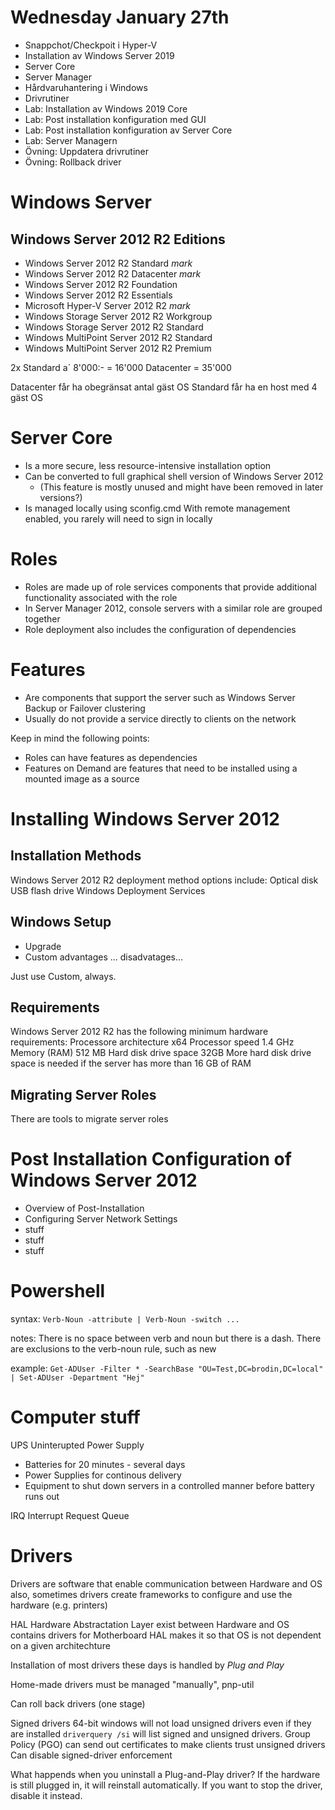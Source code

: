 # Wednesday January 27th

* Snappchot/Checkpoit i Hyper-V
* Installation av Windows Server 2019
* Server Core
* Server Manager
* Hårdvaruhantering i Windows
* Drivrutiner
* Lab: Installation av Windows 2019 Core
* Lab: Post installation konfiguration med GUI
* Lab: Post installation konfiguration av Server Core
* Lab: Server Managern
* Övning: Uppdatera drivrutiner
* Övning: Rollback driver

<!-- begin -->

# Windows Server

## Windows Server 2012 R2 Editions
* Windows Server 2012 R2 Standard *mark*
* Windows Server 2012 R2 Datacenter *mark*
* Windows Server 2012 R2 Foundation
* Windows Server 2012 R2 Essentials
* Microsoft Hyper-V Server 2012 R2 *mark*
* Windows Storage Server 2012 R2 Workgroup
* Windows Storage Server 2012 R2 Standard
* Windows MultiPoint Server 2012 R2 Standard
* Windows MultiPoint Server 2012 R2 Premium

2x Standard a´ 8'000:- = 16'000
Datacenter = 35'000

Datacenter får ha obegränsat antal gäst OS
Standard får ha en host med 4 gäst OS

# Server Core
* Is a more secure, less resource-intensive installation option
* Can be converted to full graphical shell version of Windows Server 2012
  * (This feature is mostly unused and might have been removed in later versions?)
* Is managed locally using sconfig.cmd
With remote management enabled, you rarely will need to sign in locally


# Roles
* Roles are made up of role services components that provide additional functionality associated with the role
* In Server Manager 2012, console servers with a similar role are grouped together
* Role deployment also includes the configuration of dependencies


# Features
* Are components that support the server such as Windows Server Backup or Failover clustering
* Usually do not provide a service directly to clients on the network

Keep in mind the following points:
* Roles can have features as dependencies
* Features on Demand are features that need to be installed using a mounted image as a source


# Installing Windows Server 2012
## Installation Methods
Windows Server 2012 R2 deployment method options include:
Optical disk
USB flash drive
Windows Deployment Services

## Windows Setup
* Upgrade
* Custom
advantages ...
disadvatages...

Just use Custom, always.

## Requirements
Windows Server 2012 R2 has the following minimum hardware requirements:
Processore architecture         x64
Processor speed                 1.4 GHz
Memory (RAM)                    512 MB
Hard disk drive space           32GB
    More hard disk drive space is needed if the server has more than 16 GB of RAM

## Migrating Server Roles
There are tools to migrate server roles

# Post Installation Configuration of Windows Server 2012
* Overview of Post-Installation
* Configuring Server Network Settings
* stuff
* stuff
* stuff



# Powershell
syntax: `Verb-Noun -attribute | Verb-Noun -switch ...`
<!-- attribute / switch ?? -->
notes:
    There is no space between verb and noun but there is a dash.
    There are exclusions to the verb-noun rule, such as new

example: `Get-ADUser -Filter * -SearchBase "OU=Test,DC=brodin,DC=local" | Set-ADUser -Department "Hej"`


# Computer stuff

UPS Uninterupted Power Supply
* Batteries for 20 minutes - several days
* Power Supplies for continous delivery
* Equipment to shut down servers in a controlled manner before battery runs out

IRQ Interrupt Request Queue



# Drivers
Drivers are software that enable communication between Hardware and OS
also, sometimes drivers create frameworks to configure and use the hardware (e.g. printers)

HAL Hardware Abstractation Layer exist between Hardware and OS
contains drivers for Motherboard
HAL makes it so that OS is not dependent on a given architechture

Installation of most drivers these days is handled by *Plug and Play*

Home-made drivers must be managed "manually", pnp-util

Can roll back drivers (one stage)

Signed drivers
64-bit windows will not load unsigned drivers even if they are installed
`driverquery /si` will list signed and unsigned drivers.
Group Policy (PGO) can send out certificates to make clients trust unsigned drivers
Can disable signed-driver enforcement

What happends when you uninstall a Plug-and-Play driver?
If the hardware is still plugged in, it will reinstall automatically.
If you want to stop the driver, disable it instead.